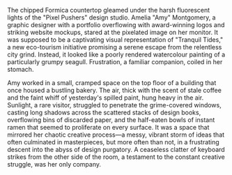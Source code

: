 The chipped Formica countertop gleamed under the harsh fluorescent lights of the "Pixel Pushers" design studio.  Amelia "Amy"  Montgomery, a graphic designer with a portfolio overflowing with award-winning logos and striking website mockups, stared at the pixelated image on her monitor.  It was supposed to be a captivating visual representation of "Tranquil Tides," a new eco-tourism initiative promising a serene escape from the relentless city grind.  Instead, it looked like a poorly rendered watercolour painting of a particularly grumpy seagull.  Frustration, a familiar companion, coiled in her stomach.

Amy worked in a small, cramped space on the top floor of a building that once housed a bustling bakery. The air, thick with the scent of stale coffee and the faint whiff of yesterday's spilled paint, hung heavy in the air.  Sunlight, a rare visitor, struggled to penetrate the grime-covered windows, casting long shadows across the scattered stacks of design books, overflowing bins of discarded paper, and the half-eaten bowls of instant ramen that seemed to proliferate on every surface.  It was a space that mirrored her chaotic creative process—a messy, vibrant storm of ideas that often culminated in masterpieces, but more often than not, in a frustrating descent into the abyss of design purgatory.  A ceaseless clatter of keyboard strikes from the other side of the room, a testament to the constant creative struggle, was her only company.
